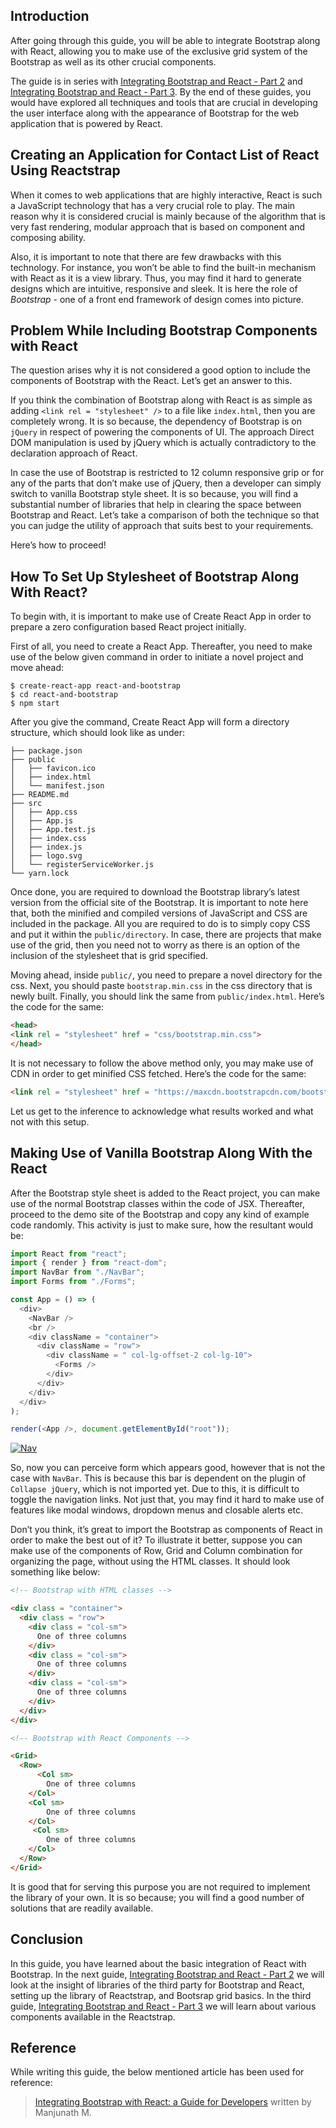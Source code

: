 ## Introduction
After going through this guide, you will be able to integrate Bootstrap along with React, allowing you to make use of the exclusive grid system of the Bootstrap as well as its other crucial components. 

The guide is in series with [Integrating Bootstrap and React - Part 2]() and [Integrating Bootstrap and React - Part 3](). By the end of these guides, you would have explored all techniques and tools that are crucial in developing the user interface along with the appearance of Bootstrap for the web application that is powered by React. 

## Creating an Application for Contact List of React Using Reactstrap

When it comes to web applications that are highly interactive, React is such a JavaScript technology that has a very crucial role to play. The main reason why it is considered crucial is mainly because of the algorithm that is very fast rendering, modular approach that is based on component and composing ability.

Also, it is important to note that there are few drawbacks with this technology. For instance, you won’t be able to find the built-in mechanism with React as it is a view library. Thus, you may find it hard to generate designs which are intuitive, responsive and sleek. It is here the role of _Bootstrap_ - one of a front end framework of design comes into picture.

## Problem While Including Bootstrap Components with React

The question arises why it is not considered a good option to include the components of Bootstrap with the React. Let’s get an answer to this. 

If you think the combination of Bootstrap along with React is as simple as adding `<link rel = "stylesheet" />` to a file like `index.html`, then you are completely wrong. It is so because, the dependency of Bootstrap is on `jQuery` in respect of powering the components of UI. The approach Direct DOM manipulation is used by jQuery which is actually contradictory to the declaration approach of React. 

In case the use of Bootstrap is restricted to 12 column responsive grip or for any of the parts that don’t make use of jQuery, then a developer can simply switch to vanilla Bootstrap style sheet. It is so because, you will find a substantial number of libraries that help in clearing the space between Bootstrap and React. Let’s take a comparison of both the technique so that you can judge the utility of approach that suits best to your requirements. 

Here’s how to proceed!

## How To Set Up Stylesheet of Bootstrap Along With React?

To begin with, it is important to make use of Create React App in order to prepare a zero configuration based React project initially.

First of all, you need to create a React App. Thereafter, you need to make use of the below given command in order to initiate a novel project and move ahead:


```
$ create-react-app react-and-bootstrap
$ cd react-and-bootstrap
$ npm start
```

After you give the command, Create React App will form a directory structure, which should look like as under:


```
├── package.json
├── public
│   ├── favicon.ico
│   ├── index.html
│   └── manifest.json
├── README.md
├── src
│   ├── App.css
│   ├── App.js
│   ├── App.test.js
│   ├── index.css
│   ├── index.js
│   ├── logo.svg
│   └── registerServiceWorker.js
└── yarn.lock
```

Once done, you are required to download the Bootstrap library’s latest version from the official site of the Bootstrap. It is important to note here that, both the minified and compiled versions of JavaScript and CSS are included in the package. All you are required to do is to simply copy CSS and put it within the `public/directory`. In case, there are projects that make use of the grid, then you need not to worry as there is an option of the inclusion of the stylesheet that is grid specified. 

Moving ahead, inside `public/`, you need to prepare a novel directory for the css. Next, you should paste `bootstrap.min.css` in the css directory that is newly built. Finally, you should link the same from `public/index.html`. Here’s the code for the same:


```html
<head>
<link rel = "stylesheet" href = "css/bootstrap.min.css">
</head>
```

It is not necessary to follow the above method only, you may make use of CDN in order to get minified CSS fetched. Here’s the code for the same:


```html
<link rel = "stylesheet" href = "https://maxcdn.bootstrapcdn.com/bootstrap/4.0.0/css/bootstrap.min.css">
```

Let us get to the inference to acknowledge what results worked and what not with this setup.

## Making Use of Vanilla Bootstrap Along With the React

After the Bootstrap style sheet is added to the React project, you can make use of the normal Bootstrap classes within the code of JSX. Thereafter, proceed to the demo site of the Bootstrap and copy any kind of example code randomly. This activity is just to make sure, how the resultant would be:


```javascript
import React from "react";
import { render } from "react-dom";
import NavBar from "./NavBar";
import Forms from "./Forms";

const App = () => (
  <div>
    <NavBar />
    <br />
    <div className = "container">
      <div className = "row">
        <div className = " col-lg-offset-2 col-lg-10">
          <Forms />
        </div>
      </div>
    </div>
  </div>
);

render(<App />, document.getElementById("root"));

```

[![Nav](https://i.imgur.com/9MpG4z1.jpg)](https://9y8qq85qqo.codesandbox.io/)

So, now you can perceive form which appears good, however that is not the case with `NavBar`. This is because this bar is dependent on the plugin of `Collapse jQuery`, which is not imported yet. Due to this, it is difficult to toggle the navigation links. Not just that, you may find it hard to make use of features like modal windows, dropdown menus and closable alerts etc. 

Don’t you think, it’s great to import the Bootstrap as components of React in order to make the best out of it? To illustrate it better, suppose you can make use of the components of Row, Grid and Column combination for organizing the page, without using the HTML classes. It should look something like below:


```html
<!-- Bootstrap with HTML classes -->

<div class = "container">
  <div class = "row">
    <div class = "col-sm">
      One of three columns
    </div>
    <div class = "col-sm">
      One of three columns
    </div>
    <div class = "col-sm">
      One of three columns
    </div>
  </div>
</div>

<!-- Bootstrap with React Components -->

<Grid>
  <Row>
      <Col sm>
        One of three columns
    </Col>
    <Col sm>
        One of three columns
    </Col>
     <Col sm>
        One of three columns
    </Col>
  </Row>
</Grid>
```

It is good that for serving this purpose you are not required to implement the library of your own. It is so because; you will find a good number of solutions that are readily available. 

## Conclusion
In this guide, you have learned about the basic integration of React with Bootstrap. In the next guide, [Integrating Bootstrap and React - Part 2]() we will look at the insight of libraries of the third party for Bootstrap and React, setting up the library of Reactstrap, and Bootsrap grid basics. In the third guide, [Integrating Bootstrap and React - Part 3]() we will learn about various components available in the Reactstrap.


## Reference
While writing this guide, the below mentioned article has been used for reference:

> [Integrating Bootstrap with React: a Guide for Developers](https://www.sitepoint.com/integrating-bootstrap-with-react/) written by Manjunath M.
